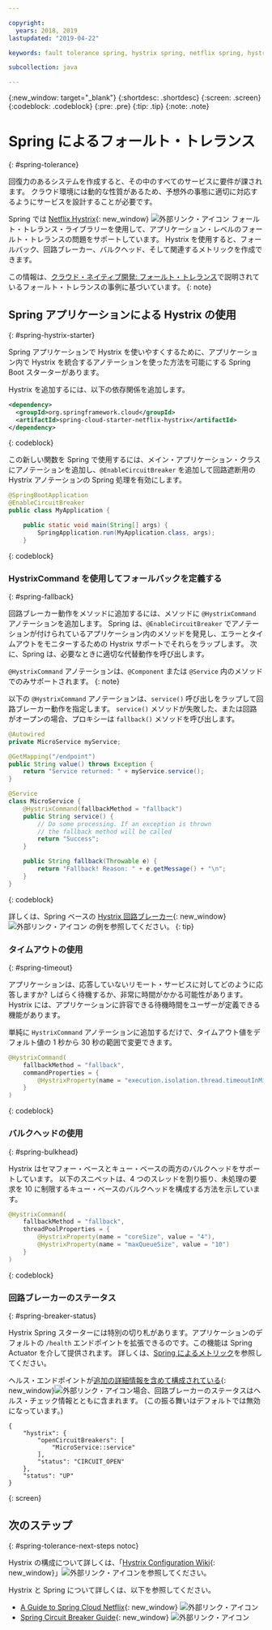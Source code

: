 ```yaml
---

copyright:
  years: 2018, 2019
lastupdated: "2019-04-22"

keywords: fault tolerance spring, hystrix spring, netflix spring, hystrixcommand spring, bulkhead spring, circuit breaker spring

subcollection: java

---
```


{:new_window: target="_blank"}
{:shortdesc: .shortdesc}
{:screen: .screen}
{:codeblock: .codeblock}
{:pre: .pre}
{:tip: .tip}
{:note: .note}

# Spring によるフォールト・トレランス
{: #spring-tolerance}

回復力のあるシステムを作成すると、その中のすべてのサービスに要件が課されます。 クラウド環境には動的な性質があるため、予想外の事態に適切に対応するようにサービスを設計することが必要です。

Spring では [Netflix Hystrix](https://github.com/Netflix/Hystrix/wiki){: new_window} ![外部リンク・アイコン](../icons/launch-glyph.svg "外部リンク・アイコン") フォールト・トレランス・ライブラリーを使用して、アプリケーション・レベルのフォールト・トレランスの問題をサポートしています。 Hystrix を使用すると、フォールバック、回路ブレーカー、バルクヘッド、そして関連するメトリックを作成できます。

この情報は、[クラウド・ネイティブ開発: フォールト・トレランス](/docs/java?topic=cloud-native-fault-tolerance#fault-tolerance)で説明されているフォールト・トレランスの事例に基づいています。
{: note}

## Spring アプリケーションによる Hystrix の使用
{: #spring-hystrix-starter}

Spring アプリケーションで Hystrix を使いやすくするために、アプリケーション内で Hystrix を統合するアノテーションを使った方法を可能にする Spring Boot スターターがあります。

Hystrix を追加するには、以下の依存関係を追加します。

```xml
<dependency>
  <groupId>org.springframework.cloud</groupId>
  <artifactId>spring-cloud-starter-netflix-hystrix</artifactId>
</dependency>
```
{: codeblock}

この新しい関数を Spring で使用するには、メイン・アプリケーション・クラスにアノテーションを追加し、`@EnableCircuitBreaker` を追加して回路遮断用の Hystrix アノテーションの Spring 処理を有効にします。

```java
@SpringBootApplication
@EnableCircuitBreaker
public class MyApplication {

	public static void main(String[] args) {
		SpringApplication.run(MyApplication.class, args);
	}
```
{: codeblock}

### HystrixCommand を使用してフォールバックを定義する
{: #spring-fallback}

回路ブレーカー動作をメソッドに追加するには、メソッドに `@HystrixCommand` アノテーションを追加します。 Spring は、`@EnableCircuitBreaker` でアノテーションが付けられているアプリケーション内のメソッドを発見し、エラーとタイムアウトをモニターするための Hystrix サポートでそれらをラップします。 次に、Spring は、必要なときに適切な代替動作を呼び出します。

`@HystrixCommand` アノテーションは、`@Component` または `@Service` 内のメソッドでのみサポートされます。
{: note}

以下の `@HystrixCommand` アノテーションは、`service()` 呼び出しをラップして回路ブレーカー動作を指定します。 `service()` メソッドが失敗した、または回路がオープンの場合、プロキシーは `fallback()` メソッドを呼び出します。

```java
@Autowired
private MicroService myService;

@GetMapping("/endpoint")
public String value() throws Exception {
    return "Service returned: " + myService.service();
}

@Service
class MicroService {
    @HystrixCommand(fallbackMethod = "fallback")
    public String service() {
        // Do some processing. If an exception is thrown
        // the fallback method will be called
        return "Success";
    }

    public String fallback(Throwable e) {
        return "Fallback! Reason: " + e.getMessage() + "\n";
    }
}
```
{: codeblock}

詳しくは、Spring ベースの [Hystrix 回路ブレーカー](https://spring.io/guides/gs/circuit-breaker/){: new_window} ![外部リンク・アイコン](../icons/launch-glyph.svg "外部リンク・アイコン") の例を参照してください。
{: tip}

### タイムアウトの使用
{: #spring-timeout}

アプリケーションは、応答していないリモート・サービスに対してどのように応答しますか? しばらく待機するか、非常に時間がかかる可能性があります。 Hystrix には、アプリケーションに許容できる待機時間をユーザーが定義できる機能があります。

単純に `HystrixCommand` アノテーションに追加するだけで、タイムアウト値をデフォルト値の 1 秒から 30 秒の範囲で変更できます。

```java
@HystrixCommand(
    fallbackMethod = "fallback",
    commandProperties = {
        @HystrixProperty(name = "execution.isolation.thread.timeoutInMilliseconds", value = "30000"),
    }
)
```
{: codeblock}

### バルクヘッドの使用
{: #spring-bulkhead}

Hystrix はセマフォー・ベースとキュー・ベースの両方のバルクヘッドをサポートしています。 以下のスニペットは、4 つのスレッドを割り振り、未処理の要求を 10 に制限するキュー・ベースのバルクヘッドを構成する方法を示しています。

```java
@HystrixCommand(
    fallbackMethod = "fallback",
    threadPoolProperties = {
        @HystrixProperty(name = "coreSize", value = "4"),
        @HystrixProperty(name = "maxQueueSize", value = "10")
    }
)
```
{: codeblock}

### 回路ブレーカーのステータス
{: #spring-breaker-status}

Hystrix Spring スターターには特別の切り札があります。アプリケーションのデフォルトの `/health` エンドポイントを拡張できるのです。この機能は Spring Actuator を介して提供されます。 詳しくは、[Spring によるメトリック](/docs/java?topic=java-spring-metrics#spring-metrics)を参照してください。

ヘルス・エンドポイントが[追加の詳細情報を含めて構成されている](https://docs.spring.io/spring-boot/docs/current/reference/html/production-ready-endpoints.html#production-ready-health){: new_window}![外部リンク・アイコン](../icons/launch-glyph.svg "外部リンク・アイコン")場合、回路ブレーカーのステータスはヘルス・チェック情報とともに含まれます。 (この振る舞いはデフォルトでは無効になっています。)

```
{
    "hystrix": {
        "openCircuitBreakers": [
            "MicroService::service"
        ],
        "status": "CIRCUIT_OPEN"
    },
    "status": "UP"
}
```
{: screen}

## 次のステップ
{: #spring-tolerance-next-steps notoc}

Hystrix の構成について詳しくは、「[Hystrix Configuration Wiki](https://github.com/Netflix/Hystrix/wiki/Configuration){: new_window}」![外部リンク・アイコン](../icons/launch-glyph.svg "外部リンク・アイコン")を参照してください。

Hystrix と Spring について詳しくは、以下を参照してください。

* [A Guide to Spring Cloud Netflix](https://www.baeldung.com/spring-cloud-netflix-hystrix){: new_window} ![外部リンク・アイコン](../icons/launch-glyph.svg "外部リンク・アイコン")
* [Spring Circuit Breaker Guide](https://spring.io/guides/gs/circuit-breaker/){: new_window} ![外部リンク・アイコン](../icons/launch-glyph.svg "外部リンク・アイコン")

